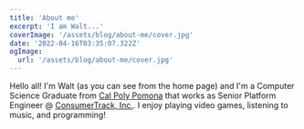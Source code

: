```yaml
---
title: 'About me'
excerpt: 'I am Walt...'
coverImage: '/assets/blog/about-me/cover.jpg'
date: '2022-04-16T03:35:07.322Z'
ogImage:
  url: '/assets/blog/about-me/cover.jpg'
---
```


Hello all! I'm Walt (as you can see from the home page) and I'm a Computer Science Graduate from [Cal Poly Pomona](https://www.cpp.edu/) that works as Senior Platform Engineer @ [ConsumerTrack, Inc.](https://www.consumertrack.com/). I enjoy playing video games, listening to music, and programming!
